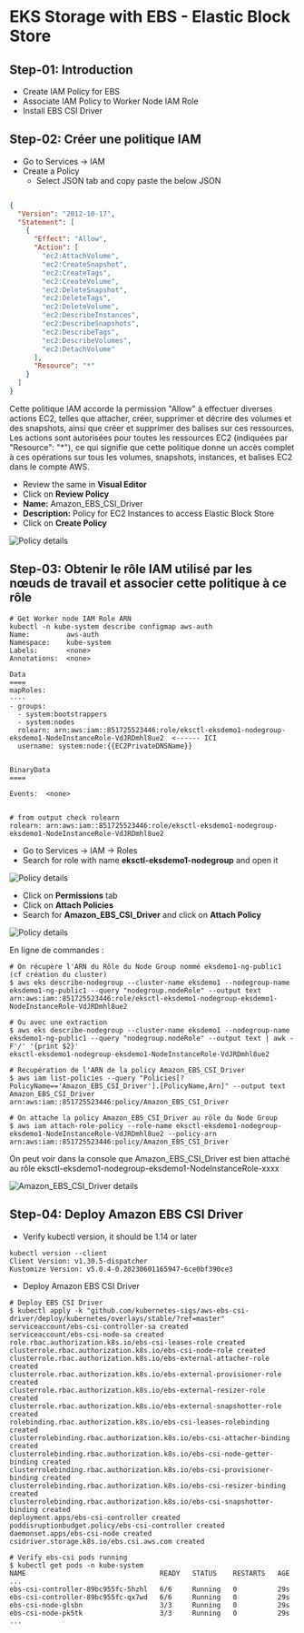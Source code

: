 # EKS Storage with EBS - Elastic Block Store

## Step-01: Introduction
- Create IAM Policy for EBS
- Associate IAM Policy to Worker Node IAM Role
- Install EBS CSI Driver

## Step-02:  Créer une politique IAM
- Go to Services -> IAM
- Create a Policy 
  - Select JSON tab and copy paste the below JSON
```json

{
  "Version": "2012-10-17",
  "Statement": [
    {
      "Effect": "Allow",
      "Action": [
        "ec2:AttachVolume",
        "ec2:CreateSnapshot",
        "ec2:CreateTags",
        "ec2:CreateVolume",
        "ec2:DeleteSnapshot",
        "ec2:DeleteTags",
        "ec2:DeleteVolume",
        "ec2:DescribeInstances",
        "ec2:DescribeSnapshots",
        "ec2:DescribeTags",
        "ec2:DescribeVolumes",
        "ec2:DetachVolume"
      ],
      "Resource": "*"
    }
  ]
}
```
Cette politique IAM accorde la permission "Allow" à effectuer diverses actions EC2, telles que attacher, créer, supprimer et décrire des volumes et des snapshots, ainsi que créer et supprimer des balises sur ces ressources. Les actions sont autorisées pour toutes les ressources EC2 (indiquées par "Resource": "*"), ce qui signifie que cette politique donne un accès complet à ces opérations sur tous les volumes, snapshots, instances, et balises EC2 dans le compte AWS.


  - Review the same in **Visual Editor** 
  - Click on **Review Policy**
  - **Name:** Amazon_EBS_CSI_Driver
  - **Description:** Policy for EC2 Instances to access Elastic Block Store
  - Click on **Create Policy**


![Policy details](img/1.png)

## Step-03: Obtenir le rôle IAM utilisé par les nœuds de travail et associer cette politique à ce rôle
```t
# Get Worker node IAM Role ARN
kubectl -n kube-system describe configmap aws-auth
Name:         aws-auth
Namespace:    kube-system
Labels:       <none>
Annotations:  <none>

Data
====
mapRoles:
----
- groups:
  - system:bootstrappers
  - system:nodes
  rolearn: arn:aws:iam::851725523446:role/eksctl-eksdemo1-nodegroup-eksdemo1-NodeInstanceRole-VdJRDmhl8ue2  <------ ICI
  username: system:node:{{EC2PrivateDNSName}}


BinaryData
====

Events:  <none>


# from output check rolearn
rolearn: arn:aws:iam::851725523446:role/eksctl-eksdemo1-nodegroup-eksdemo1-NodeInstanceRole-VdJRDmhl8ue2
```

- Go to Services -> IAM -> Roles 
- Search for role with name **eksctl-eksdemo1-nodegroup** and open it

![Policy details](img/2.png)

- Click on **Permissions** tab
- Click on **Attach Policies**
- Search for **Amazon_EBS_CSI_Driver** and click on **Attach Policy**

![Policy details](img/3.png)

En ligne de commandes :

```t
# On récupère l'ARN du Rôle du Node Group nommé eksdemo1-ng-public1 (cf création du cluster)
$ aws eks describe-nodegroup --cluster-name eksdemo1 --nodegroup-name eksdemo1-ng-public1 --query "nodegroup.nodeRole" --output text
arn:aws:iam::851725523446:role/eksctl-eksdemo1-nodegroup-eksdemo1-NodeInstanceRole-VdJRDmhl8ue2

# Ou avec une extraction  
$ aws eks describe-nodegroup --cluster-name eksdemo1 --nodegroup-name eksdemo1-ng-public1 --query "nodegroup.nodeRole" --output text | awk -F'/' '{print $2}'
eksctl-eksdemo1-nodegroup-eksdemo1-NodeInstanceRole-VdJRDmhl8ue2

# Recupération de l'ARN de la policy Amazon_EBS_CSI_Driver
$ aws iam list-policies --query "Policies[?PolicyName=='Amazon_EBS_CSI_Driver'].[PolicyName,Arn]" --output text
Amazon_EBS_CSI_Driver   arn:aws:iam::851725523446:policy/Amazon_EBS_CSI_Driver

# On attache la policy Amazon_EBS_CSI_Driver au rôle du Node Group
$ aws iam attach-role-policy --role-name eksctl-eksdemo1-nodegroup-eksdemo1-NodeInstanceRole-VdJRDmhl8ue2 --policy-arn arn:aws:iam::851725523446:policy/Amazon_EBS_CSI_Driver
```

On peut voir dans la console que Amazon_EBS_CSI_Driver est bien attaché au rôle eksctl-eksdemo1-nodegroup-eksdemo1-NodeInstanceRole-xxxx

![Amazon_EBS_CSI_Driver details](img/4.png)


## Step-04: Deploy Amazon EBS CSI Driver  
- Verify kubectl version, it should be 1.14 or later
```
kubectl version --client
Client Version: v1.30.5-dispatcher
Kustomize Version: v5.0.4-0.20230601165947-6ce0bf390ce3
```

- Deploy Amazon EBS CSI Driver
```t
# Deploy EBS CSI Driver
$ kubectl apply -k "github.com/kubernetes-sigs/aws-ebs-csi-driver/deploy/kubernetes/overlays/stable/?ref=master"
serviceaccount/ebs-csi-controller-sa created
serviceaccount/ebs-csi-node-sa created
role.rbac.authorization.k8s.io/ebs-csi-leases-role created
clusterrole.rbac.authorization.k8s.io/ebs-csi-node-role created
clusterrole.rbac.authorization.k8s.io/ebs-external-attacher-role created
clusterrole.rbac.authorization.k8s.io/ebs-external-provisioner-role created
clusterrole.rbac.authorization.k8s.io/ebs-external-resizer-role created
clusterrole.rbac.authorization.k8s.io/ebs-external-snapshotter-role created
rolebinding.rbac.authorization.k8s.io/ebs-csi-leases-rolebinding created
clusterrolebinding.rbac.authorization.k8s.io/ebs-csi-attacher-binding created
clusterrolebinding.rbac.authorization.k8s.io/ebs-csi-node-getter-binding created
clusterrolebinding.rbac.authorization.k8s.io/ebs-csi-provisioner-binding created
clusterrolebinding.rbac.authorization.k8s.io/ebs-csi-resizer-binding created
clusterrolebinding.rbac.authorization.k8s.io/ebs-csi-snapshotter-binding created
deployment.apps/ebs-csi-controller created
poddisruptionbudget.policy/ebs-csi-controller created
daemonset.apps/ebs-csi-node created
csidriver.storage.k8s.io/ebs.csi.aws.com created

# Verify ebs-csi pods running
$ kubectl get pods -n kube-system
NAME                                 READY   STATUS    RESTARTS   AGE
...
ebs-csi-controller-89bc955fc-5hzhl   6/6     Running   0          29s
ebs-csi-controller-89bc955fc-qx7wd   6/6     Running   0          29s
ebs-csi-node-glsbn                   3/3     Running   0          29s
ebs-csi-node-pk5tk                   3/3     Running   0          29s
...
```
